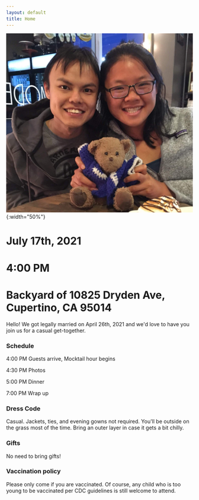 ```yaml
---
layout: default
title: Home
---
```

![Jean and JJ](images/about_us.jpg){:width="50%"}

# July 17th, 2021
# 4:00 PM
# Backyard of 10825 Dryden Ave, Cupertino, CA 95014

Hello! We got legally married on April 26th, 2021 and we'd love to have you join us for a casual get-together.

### Schedule

4:00 PM Guests arrive, Mocktail hour begins

4:30 PM Photos

5:00 PM Dinner

7:00 PM Wrap up


### Dress Code
Casual. Jackets, ties, and evening gowns not required.
You'll be outside on the grass most of the time.
Bring an outer layer in case it gets a bit chilly.

### Gifts
No need to bring gifts!

### Vaccination policy
Please only come if you are vaccinated. Of course, any child who is too young to be vaccinated per CDC guidelines is still welcome to attend.
